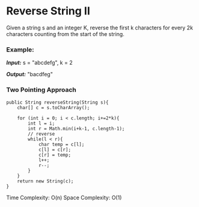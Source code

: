 # Reverse String II

Given a string s and an integer K, reverse the first k characters for every 2k characters counting from the start of the string.


### Example:

***Input:*** s = "abcdefg", k = 2

***Output:*** "bacdfeg"

### Two Pointing Approach

	public String reverseString(String s){
		char[] c = s.toCharArray();

		for (int i = 0; i < c.length; i+=2*k){
			int l = i;
			int r = Math.min(i+k-1, c.length-1);
			// reverse 
			while(l < r){
				char temp = c[l];
				c[l] = c[r];
				c[r] = temp;
				l++;
				r--; 
			}
		} 
		return new String(c);
	}

Time Complexity: O(n) Space Complexity: O(1)


